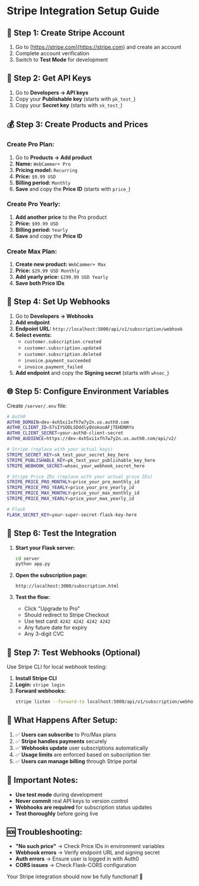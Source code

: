 # Stripe Integration Setup Guide

## 🔧 **Step 1: Create Stripe Account**

1. Go to [https://stripe.com](https://stripe.com) and create an account
2. Complete account verification
3. Switch to **Test Mode** for development

## 🔑 **Step 2: Get API Keys**

1. Go to **Developers → API keys**
2. Copy your **Publishable key** (starts with `pk_test_`)
3. Copy your **Secret key** (starts with `sk_test_`)

## 💰 **Step 3: Create Products and Prices**

### Create Pro Plan:
1. Go to **Products → Add product**
2. **Name:** `WebCammer+ Pro`
3. **Pricing model:** `Recurring`
4. **Price:** `$9.99 USD`
5. **Billing period:** `Monthly`
6. **Save** and copy the **Price ID** (starts with `price_`)

### Create Pro Yearly:
1. **Add another price** to the Pro product
2. **Price:** `$99.99 USD`
3. **Billing period:** `Yearly`
4. **Save** and copy the **Price ID**

### Create Max Plan:
1. **Create new product:** `WebCammer+ Max`
2. **Price:** `$29.99 USD Monthly`
3. **Add yearly price:** `$299.99 USD Yearly`
4. **Save both Price IDs**

## 🔗 **Step 4: Set Up Webhooks**

1. Go to **Developers → Webhooks**
2. **Add endpoint**
3. **Endpoint URL:** `http://localhost:5000/api/v1/subscription/webhook`
4. **Select events:**
   - `customer.subscription.created`
   - `customer.subscription.updated`
   - `customer.subscription.deleted`
   - `invoice.payment_succeeded`
   - `invoice.payment_failed`
5. **Add endpoint** and copy the **Signing secret** (starts with `whsec_`)

## 🌐 **Step 5: Configure Environment Variables**

Create `/server/.env` file:

```bash
# Auth0
AUTH0_DOMAIN=dev-4xh5xi1xfh7w7y2n.us.auth0.com
AUTH0_CLIENT_ID=57sIYSODLSDddlyQVokooAFjTEHDNRYo
AUTH0_CLIENT_SECRET=your-auth0-client-secret
AUTH0_AUDIENCE=https://dev-4xh5xi1xfh7w7y2n.us.auth0.com/api/v2/

# Stripe (replace with your actual keys)
STRIPE_SECRET_KEY=sk_test_your_secret_key_here
STRIPE_PUBLISHABLE_KEY=pk_test_your_publishable_key_here
STRIPE_WEBHOOK_SECRET=whsec_your_webhook_secret_here

# Stripe Price IDs (replace with your actual price IDs)
STRIPE_PRICE_PRO_MONTHLY=price_your_pro_monthly_id
STRIPE_PRICE_PRO_YEARLY=price_your_pro_yearly_id
STRIPE_PRICE_MAX_MONTHLY=price_your_max_monthly_id
STRIPE_PRICE_MAX_YEARLY=price_your_max_yearly_id

# Flask
FLASK_SECRET_KEY=your-super-secret-flask-key-here
```

## 🧪 **Step 6: Test the Integration**

1. **Start your Flask server:**
   ```bash
   cd server
   python app.py
   ```

2. **Open the subscription page:**
   ```
   http://localhost:3000/subscription.html
   ```

3. **Test the flow:**
   - Click "Upgrade to Pro"
   - Should redirect to Stripe Checkout
   - Use test card: `4242 4242 4242 4242`
   - Any future date for expiry
   - Any 3-digit CVC

## 🎯 **Step 7: Test Webhooks (Optional)**

Use Stripe CLI for local webhook testing:

1. **Install Stripe CLI**
2. **Login:** `stripe login`
3. **Forward webhooks:** 
   ```bash
   stripe listen --forward-to localhost:5000/api/v1/subscription/webhook
   ```

## 📱 **What Happens After Setup:**

1. ✅ **Users can subscribe** to Pro/Max plans
2. ✅ **Stripe handles payments** securely
3. ✅ **Webhooks update** user subscriptions automatically
4. ✅ **Usage limits** are enforced based on subscription tier
5. ✅ **Users can manage billing** through Stripe portal

## 🚨 **Important Notes:**

- **Use test mode** during development
- **Never commit** real API keys to version control
- **Webhooks are required** for subscription status updates
- **Test thoroughly** before going live

## 🆘 **Troubleshooting:**

- **"No such price"** → Check Price IDs in environment variables
- **Webhook errors** → Verify endpoint URL and signing secret
- **Auth errors** → Ensure user is logged in with Auth0
- **CORS issues** → Check Flask-CORS configuration

Your Stripe integration should now be fully functional! 🎉
